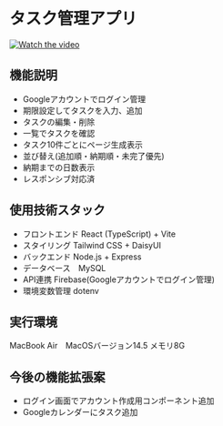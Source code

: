# タスク管理アプリ

[![Watch the video](https://img.youtube.com/vi/fRPAwfY3nGY/maxresdefault.jpg)](https://youtu.be/fRPAwfY3nGY)


##  機能説明
* Googleアカウントでログイン管理
* 期限設定してタスクを入力、追加
* タスクの編集・削除
* 一覧でタスクを確認
* タスク10件ごとにページ生成表示
* 並び替え(追加順・納期順・未完了優先)
* 納期までの日数表示
* レスポンシブ対応済　　　


##  使用技術スタック 
* フロントエンド React (TypeScript) + Vite
* スタイリング Tailwind CSS + DaisyUI
* バックエンド Node.js + Express
* データベース　MySQL
* API連携 Firebase(Googleアカウントでログイン管理)
* 環境変数管理 dotenv


##  実行環境
MacBook Air　MacOSバージョン14.5 メモリ8G

##  今後の機能拡張案
* ログイン画面でアカウント作成用コンポーネント追加
* Googleカレンダーにタスク追加


